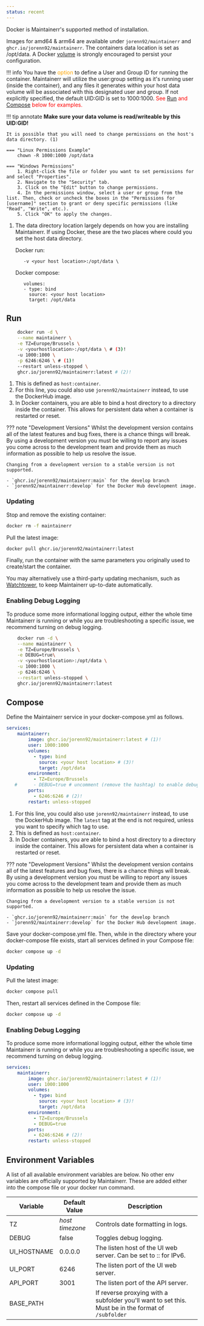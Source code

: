 ```yaml
---
status: recent
---
```


Docker is Maintainerr's supported method of installation.

Images for amd64 & arm64 are available under `jorenn92/maintainerr` and `ghcr.io/jorenn92/maintainerr`.
The containers data location is set as /opt/data. A Docker [volume][tooltip] is strongly encouraged to persist your configuration.

[tooltip]: https://docs.docker.com/storage/volumes/#start-a-container-with-a-volume "Click here to be taken to the Docker documentation page on volumes."

!!! info
    You have the <font color="orange"> option </font> to define a User and Group ID for running the container. Maintainerr will utilize the user:group setting as it's running user (inside the container), and any files it generates within your host data volume will be associated with this designated user and group. If not explicitly specified, the default UID:GID is set to 1000:1000.
    <font color="red">See [Run](#run) and [Compose](#compose) below for examples.</font>

!!! tip annotate
    **Make sure your data volume is read/writeable by this UID:GID!**

    It is possible that you will need to change permissions on the host's data directory. (1)

    === "Linux Permissions Example"
        chown -R 1000:1000 /opt/data

    === "Windows Permissions"
        1. Right-click the file or folder you want to set permissions for and select "Properties".
        2. Navigate to the "Security" tab.
        3. Click on the "Edit" button to change permissions.
        4. In the permissions window, select a user or group from the list. Then, check or uncheck the boxes in the "Permissions for [username]" section to grant or deny specific permissions (like "Read", "Write", etc.).
        5. Click "OK" to apply the changes.
        
1. The data directory location largely depends on how you are installing Maintainerr. If using Docker, these are the two places where could you set the host data directory.

    Docker run:

          -v <your host location>:/opt/data \ 

    Docker compose:

          volumes:
          - type: bind
            source: <your host location>
            target: /opt/data        

## Run

``` {.bash .annotate}
    docker run -d \
    --name maintainerr \
    -e TZ=Europe/Brussels \
    -v <yourhostlocation>:/opt/data \ # (3)!
    -u 1000:1000 \
    -p 6246:6246 \ # (1)!
    --restart unless-stopped \
    ghcr.io/jorenn92/maintainerr:latest # (2)!
```

1. This is defined as `host:container`.
2. For this line, you could also use `jorenn92/maintainerr` instead, to use the DockerHub image.
3. In Docker containers, you are able to bind a host directory to a directory inside the container. This allows for persistent data when a container is restarted or reset.

??? note "Development Versions"
    Whilst the development version contains all of the latest features and bug fixes, there is a chance things will break. By using a development version you must be willing to report any issues you come across to the development team and provide them as much information as possible to help us resolve the issue.

    Changing from a development version to a stable version is not supported.

    - `ghcr.io/jorenn92/maintainerr:main` for the develop branch
    - `jorenn92/maintainerr:develop` for the Docker Hub development image.

### Updating

Stop and remove the existing container:

```bash
docker rm -f maintainerr
```

Pull the latest image:

```bash
docker pull ghcr.io/jorenn92/maintainerr:latest
```

Finally, run the container with the same parameters you originally used to create/start the container.

You may alternatively use a third-party updating mechanism, such as [Watchtower](https://github.com/containrrr/watchtower), to keep Maintainerr up-to-date automatically.

### Enabling Debug Logging

To produce some more informational logging output, either the whole time Maintainerr is running or while you are troubleshooting a specific issue, we recommend turning on debug logging.

``` bash hl_lines="4"
    docker run -d \
    --name maintainerr \
    -e TZ=Europe/Brussels \
    -e DEBUG=true\
    -v <yourhostlocation>:/opt/data \
    -u 1000:1000 \
    -p 6246:6246 \
    --restart unless-stopped \
    ghcr.io/jorenn92/maintainerr:latest
```

## Compose

Define the Maintainerr service in your docker-compose.yml as follows.

``` yaml {.annotate}
services:
    maintainerr:
        image: ghcr.io/jorenn92/maintainerr:latest # (1)!
        user: 1000:1000
        volumes:
          - type: bind
            source: <your host location> # (3)!
            target: /opt/data
        environment:
          - TZ=Europe/Brussels
   #      - DEBUG=true # uncomment (remove the hashtag) to enable debug logs
        ports:
          - 6246:6246 # (2)!
        restart: unless-stopped
```

1. For this line, you could also use `jorenn92/maintainerr` instead, to use the DockerHub image. The `latest` tag at the end is not required, unless you want to specify which tag to use.
2. This is defined as `host:container`.
3. In Docker containers, you are able to bind a host directory to a directory inside the container. This allows for persistent data when a container is restarted or reset.

??? note "Development Versions"
    Whilst the development version contains all of the latest features and bug fixes, there is a chance things will break. By using a development version you must be willing to report any issues you come across to the development team and provide them as much information as possible to help us resolve the issue.

    Changing from a development version to a stable version is not supported.

    - `ghcr.io/jorenn92/maintainerr:main` for the develop branch
    - `jorenn92/maintainerr:develop` for the Docker Hub development image.

Save your docker-compose.yml file.
Then, while in the directory where your docker-compose file exists, start all services defined in your Compose file:

```bash
docker compose up -d
```

### Updating

Pull the latest image:

```bash
docker compose pull
```

Then, restart all services defined in the Compose file:

```bash
docker compose up -d
```

### Enabling Debug Logging

To produce some more informational logging output, either the whole time Maintainerr is running or while you are troubleshooting a specific issue, we recommend turning on debug logging.

``` yaml hl_lines="9-11"
services:
    maintainerr:
        image: ghcr.io/jorenn92/maintainerr:latest # (1)!
        user: 1000:1000
        volumes:
          - type: bind
            source: <your host location> # (3)!
            target: /opt/data
        environment:
          - TZ=Europe/Brussels
          - DEBUG=true
        ports:
          - 6246:6246 # (2)!
        restart: unless-stopped
```

## Environment Variables

A list of all available environment variables are below. No other env variables are officially supported by Maintainerr. These are added either into the compose file or your docker run command.

| Variable | Default Value | Description |
|----------|-------|----------|
| TZ | *host timezone* | Controls date formatting in logs. |
| DEBUG | false | Toggles debug logging. |
| UI_HOSTNAME | 0.0.0.0 | The listen host of the UI web server. Can be set to :: for IPv6. |
| UI_PORT | 6246 | The listen port of the UI web server. |
| API_PORT | 3001 | The listen port of the API server. |
| BASE_PATH || If reverse proxying with a subfolder you'll want to set this. Must be in the format of `/subfolder` |

